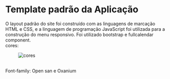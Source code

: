 # Template padrão da Aplicação

O layout padrão do site foi construído com as linguagens de marcação HTML e CSS, e a linguagem de programação JavaScript foi utilizada para a construção do menu responsivo.
Foi utilizado  bootstrap e fullcalendar component. <br>
cores:  
<figure>
<img src="" alt="cores">
</figure>  <br>
Font-family: Open san e Oxanium <br>




